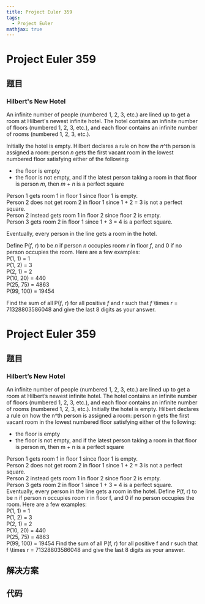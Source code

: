```yaml
---
title: Project Euler 359
tags:
  - Project Euler
mathjax: true
---
```

<escape><!-- more --></escape>
    
# Project Euler 359
## 题目
### Hilbert's New Hotel


An infinite number of people (numbered 1, 2, 3, etc.) are lined up to get a room at Hilbert's newest infinite hotel. The hotel contains an infinite number of floors (numbered 1, 2, 3, etc.), and each floor contains an infinite number of rooms (numbered 1, 2, 3, etc.). 



Initially the hotel is empty. Hilbert declares a rule on how the <var>n</var>^th person is assigned a room: person <var>n</var> gets the first vacant room in the lowest numbered floor satisfying either of the following:
<ul><li>the floor is empty</li>
<li>the floor is not empty, and if the latest person taking a room in that floor is person <var>m</var>, then <var>m</var> + <var>n</var> is a perfect square</li>
</ul>
Person 1 gets room 1 in floor 1 since floor 1 is empty.
<br />Person 2 does not get room 2 in floor 1 since 1 + 2 = 3 is not a perfect square.
<br />Person 2 instead gets room 1 in floor 2 since floor 2 is empty.
<br />Person 3 gets room 2 in floor 1 since 1 + 3 = 4 is a perfect square.



Eventually, every person in the line gets a room in the hotel.



Define P(<var>f</var>, <var>r</var>) to be <var>n</var> if person <var>n</var> occupies room <var>r</var> in floor <var>f</var>, and 0 if no person occupies the room. Here are a few examples:
<br />P(1, 1) = 1
<br />P(1, 2) = 3
<br />P(2, 1) = 2
<br />P(10, 20) = 440
<br />P(25, 75) = 4863
<br />P(99, 100) = 19454



Find the sum of all P(<var>f</var>, <var>r</var>) for all positive <var>f</var> and <var>r</var> such that <var>f</var> \times <var>r</var> = 71328803586048 and give the last 8 digits as your answer.



# Project Euler 359
## 题目
### Hilbert’s New Hotel

An infinite number of people (numbered 1, 2, 3, etc.) are lined up to get a room at Hilbert’s newest infinite hotel. The hotel contains an infinite number of floors (numbered 1, 2, 3, etc.), and each floor contains an infinite number of rooms (numbered 1, 2, 3, etc.). 
Initially the hotel is empty. Hilbert declares a rule on how the n^th person is assigned a room: person n gets the first vacant room in the lowest numbered floor satisfying either of the following:
<ul>
<li>the floor is empty</li>
<li>the floor is not empty, and if the latest person taking a room in that floor is person m, then m + n is a perfect square</li>
</ul>
Person 1 gets room 1 in floor 1 since floor 1 is empty.<br>Person 2 does not get room 2 in floor 1 since 1 + 2 = 3 is not a perfect square.<br>Person 2 instead gets room 1 in floor 2 since floor 2 is empty.<br>Person 3 gets room 2 in floor 1 since 1 + 3 = 4 is a perfect square.
Eventually, every person in the line gets a room in the hotel.
Define P(f, r) to be n if person n occupies room r in floor f, and 0 if no person occupies the room. Here are a few examples:<br>P(1, 1) = 1<br>P(1, 2) = 3<br>P(2, 1) = 2<br>P(10, 20) = 440<br>P(25, 75) = 4863<br>P(99, 100) = 19454
Find the sum of all P(f, r) for all positive f and r such that f \times r = 71328803586048 and give the last 8 digits as your answer.


## 解决方案


## 代码


